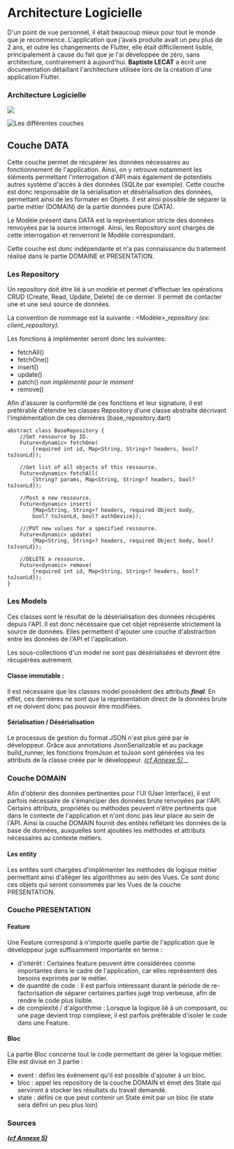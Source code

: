 # Architecture Logicielle

D'un point de vue personnel, il était beaucoup mieux pour tout le monde que je recommence. L'application que j'avais produite avait un peu plus de 2 ans, et outre les changements de Flutter, elle était difficilement lisible, principalement à cause du fait que je l'ai développée de zéro, sans architecture, contrairement à aujourd'hui. **Baptiste LECAT** a écrit une documentation détaillant l'architecture utilisée lors de la création d'une application Flutter.

### Architecture Logicielle

![](../.gitbook/assets/Arborescence.png)

![Les différentes couches](<../.gitbook/assets/Les Couches.png>)

## Couche DATA

Cette couche permet de récupérer les données nécessaires au fonctionnement de l'application. Ainsi, on y retrouve notamment les éléments permettant l'interrogation d'API mais également de potentiels autres système d'accès à des données (SQLite par exemple). Cette couche est donc responsable de la sérialisation et désérialisation des données, permettant ainsi de les formater en Objets. Il est ainsi possible de séparer la partie métier (DOMAIN) de la partie données pure (DATA).

Le Modèle présent dans DATA est la représentation stricte des données renvoyées par la source interrogé. Ainsi, les Repository sont chargés de cette interrogation et renverront le Modèle correspondant.

Cette couche est donc indépendante et n'a pas connaissance du traitement réalisé dans le partie DOMAINE et PRESENTATION.

### Les Repository

Un repository doit être lié à un modèle et permet d'effectuer les opérations CRUD (Create, Read, Update, Delete) de ce dernier. Il permet de contacter une et une seul source de données.

La convention de nommage est la suivante : \<Modèle>\__repository (ex: client\_repository)._

Les fonctions à implémenter seront donc les suivantes:

* fetchAll()
* fetchOne()
* insert()
* update()
* patch() _non implémenté pour le moment_
* remove()

Afin d'assurer la conformité de ces fonctions et leur signature, il est préférable d'étendre les classes Repository d'une classe abstraite décrivant l'implémentation de ces dernières (base\_repository.dart)

```
abstract class BaseRepository { 
    //Get ressource by ID. 
    Future<dynamic> fetchOne(
        {required int id, Map<String, String>? headers, bool? toJsonLd}); 
    
    //Get list of all objects of this ressource.
    Future<dynamic> fetchAll(
        {String? params, Map<String, String>? headers, bool? toJsonLd}); 
    
    //Post a new ressource.
    Future<dynamic> insert(
        {Map<String, String>? headers, required Object body, 
        bool? toJsonLd, bool? authDevice});
    
    ///PUT new values for a specified ressource.
    Future<dynamic> update(
        {Map<String, String>? headers, required Object body, bool?toJsonLd});
    
    //DELETE a ressource. 
    Future<dynamic> remove(
        {required int id, Map<String, String>? headers, bool? toJsonLd});
}
```

### Les Models

Ces classes sont le résultat de la désérialisation des données récupérés depuis l'API. Il est donc nécessaire que cet objet représente strictement la source de données. Elles permettent d'ajouter une couche d'abstraction entre les données de l'API et l'application.

Les sous-collections d'un model ne sont pas désérialisées et devront être récupérées autrement.

#### Classe immutable :

Il est nécessaire que les classes model possèdent des attributs _**final**_. En effet, ces dernières ne sont que la représentation direct de la données brute et ne doivent donc pas pouvoir être modifiées.

#### Sérialisation / Désérialisation

Le processus de gestion du format JSON n'est plus géré par le développeur. Grâce aux annotations JsonSerializable et au package build\_runner, les fonctions fromJson et toJson sont générées via les attributs de la classe créée par le développeur. [_(cf Annexe 5)_](../annexes.md#annexe-5-serialization-deserialisation)\_\_

### Couche DOMAIN

Afin d'obtenir des données pertinentes pour l'UI (User Interface), il est parfois nécessaire de s'émanciper des données brute renvoyées par l'API. Certains attributs, propriétés ou méthodes peuvent n'être pertinents que dans le contexte de l'application et n'ont donc pas leur place au sein de l'API. Ainsi la couche DOMAIN fournit des entités reflétant les données de la base de données, auxquelles sont ajoutées les méthodes et attributs nécessaires au contexte métiers.

#### Les entity

Les entités sont chargées d'implémenter les méthodes de logique métier permettant ainsi d'alléger les algorithmes au sein des Vues. Ce sont donc ces objets qui seront consommés par les Vues de la couche PRESENTATION.

### Couche PRESENTATION

#### Feature

Une Feature correspond à n'importe quelle partie de l'application que le développeur juge suffisamment importante en terme :

* d'intérêt : Certaines feature peuvent être considérées comme importantes dans le cadre de l'application, car elles représentent des besoins exprimés par le métier.
* de quantité de code : Il est parfois intéressant durant le période de re-factorisation de séparer certaines parties jugé trop verbeuse, afin de rendre le code plus lisible.
* de complexité / d'algorithmie : Lorsque la logique lié à un composant, ou une page devient trop complexe, il est parfois préférable d'isoler le code dans une Feature.

#### Bloc

La partie Bloc concerne tout le code permettant de gérer la logique métier. Elle est divisé en 3 partie :

* event : défini les évènement qu'il est possible d'ajouter à un bloc.
* bloc : appel les repository de la couche DOMAIN et émet des State qui serviront à stocker les résultats du travail demandé.
* state : défini ce que peut contenir un State émit par un bloc (le state sera défini un peu plus loin)

### Sources

[_**(cf Annexe 5)**_](../annexes.md#annexe-5)
